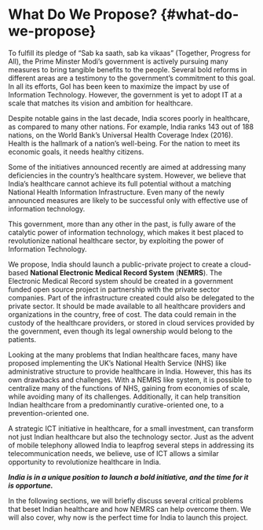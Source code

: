 # What Do We Propose? {#what-do-we-propose}

To fulfill its pledge of “Sab ka saath, sab ka vikaas” (Together, Progress for All), the Prime Minster Modi’s government is actively pursuing many measures to bring tangible benefits to the people. Several bold reforms in different areas are a testimony to the government’s commitment to this goal. In all its efforts, GoI has been keen to maximize the impact by use of Information Technology. However, the government is yet to adopt IT at a scale that matches its vision and ambition for healthcare.

Despite notable gains in the last decade, India scores poorly in healthcare, as compared to many other nations. For example, India ranks 143 out of 188 nations, on the World Bank’s Universal Health Coverage Index (2016). Health is the hallmark of a nation’s well-being. For the nation to meet its economic goals, it needs healthy citizens.

Some of the initiatives announced recently are aimed at addressing many deficiencies in the country’s healthcare system. However, we believe that India’s healthcare cannot achieve its full potential without a matching National Health Information Infrastructure. Even many of the newly announced measures are likely to be successful only with effective use of information technology.

This government, more than any other in the past, is fully aware of the catalytic power of information technology, which makes it best placed to revolutionize national healthcare sector, by exploiting the power of Information Technology.

We propose, India should launch a public-private project to create a cloud-based **National Electronic Medical Record System** (**NEMRS**). The Electronic Medical Record system should be created in a government funded open source project in partnership with the private sector companies. Part of the infrastructure created could also be delegated to the private sector. It should be made available to all healthcare providers and organizations in the country, free of cost. The data could remain in the custody of the healthcare providers, or stored in cloud services provided by the government, even though its legal ownership would belong to the patients.

Looking at the many problems that Indian healthcare faces, many have proposed implementing the UK’s National Health Service (NHS) like administrative structure to provide healthcare in India. However, this has its own drawbacks and challenges. With a NEMRS like system, it is possible to centralize many of the functions of NHS, gaining from economies of scale, while avoiding many of its challenges. Additionally, it can help transition Indian healthcare from a predominantly curative-oriented one, to a prevention-oriented one.

A strategic ICT initiative in healthcare, for a small investment, can transform not just Indian healthcare but also the technology sector. Just as the advent of mobile telephony allowed India to leapfrog several steps in addressing its telecommunication needs, we believe, use of ICT allows a similar opportunity to revolutionize healthcare in India.

**_India is in a unique position to launch a bold initiative, and the time for it is opportune._**

In the following sections, we will briefly discuss several critical problems that beset Indian healthcare and how NEMRS can help overcome them. We will also cover, why now is the perfect time for India to launch this project.
